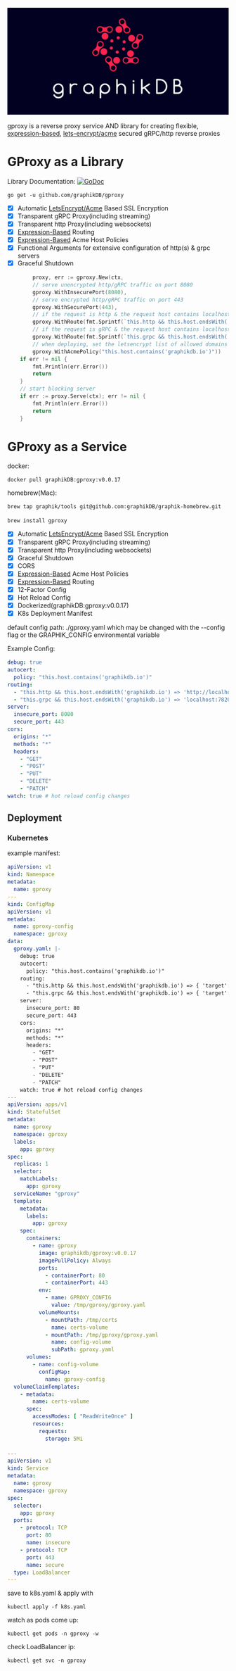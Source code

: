 ![graphik](https://github.com/graphikDB/assets/blob/master/branding/graphik-logo.jpg?raw=true)

gproxy is a reverse proxy service AND library for creating flexible, [expression-based]((github.com/graphikDB/trigger)), [lets-encrypt/acme]((https://letsencrypt.org/)) secured gRPC/http reverse proxies    
  
# GProxy as a Library

Library Documentation: [![GoDoc](https://godoc.org/github.com/graphikDB/gproxy?status.svg)](https://godoc.org/github.com/graphikDB/gproxy)


    go get -u github.com/graphikDB/gproxy


- [x] Automatic [LetsEncrypt/Acme](https://letsencrypt.org/) Based SSL Encryption
- [x] Transparent gRPC Proxy(including streaming)
- [x] Transparent http Proxy(including websockets)
- [x] [Expression-Based](github.com/graphikDB/trigger) Routing
- [x] [Expression-Based](github.com/graphikDB/trigger) Acme Host Policies
- [x] Functional Arguments for extensive configuration of http(s) & grpc servers
- [x] Graceful Shutdown

```go
        proxy, err := gproxy.New(ctx,
		// serve unencrypted http/gRPC traffic on port 8080
		gproxy.WithInsecurePort(8080),
		// serve encrypted http/gRPC traffic on port 443
		gproxy.WithSecurePort(443),
		// if the request is http & the request host contains localhost, proxy to the target http server
		gproxy.WithRoute(fmt.Sprintf(`this.http && this.host.endsWith('graphikdb.io') => "%s"`, httpServer.URL)),
        // if the request is gRPC & the request host contains localhost, proxy to the target gRPC server
		gproxy.WithRoute(fmt.Sprintf(`this.grpc && this.host.endsWith('graphikdb.io') => "%s"`, grpcServer.URL)),
		// when deploying, set the letsencrypt list of allowed domains
		gproxy.WithAcmePolicy("this.host.contains('graphikdb.io')"))
	if err != nil {
		fmt.Println(err.Error())
		return
	}
    // start blocking server
	if err := proxy.Serve(ctx); err != nil {
		fmt.Println(err.Error())
		return
	}
```

# GProxy as a Service

docker:

    docker pull graphikDB:gproxy:v0.0.17
    
homebrew(Mac):

    brew tap graphik/tools git@github.com:graphikDB/graphik-homebrew.git

    brew install gproxy

- [x] Automatic [LetsEncrypt/Acme](https://letsencrypt.org/) Based SSL Encryption
- [x] Transparent gRPC Proxy(including streaming)
- [x] Transparent http Proxy(including websockets)
- [x] Graceful Shutdown
- [x] CORS
- [x] [Expression-Based](github.com/graphikDB/trigger) Acme Host Policies
- [x] [Expression-Based](github.com/graphikDB/trigger) Routing
- [x] 12-Factor Config
- [x] Hot Reload Config
- [x] Dockerized(graphikDB:gproxy:v0.0.17)
- [x] K8s Deployment Manifest
    
default config path: ./gproxy.yaml which may be changed with the --config flag or the GRAPHIK_CONFIG environmental variable

Example Config:

```yaml
debug: true
autocert:
  policy: "this.host.contains('graphikdb.io')"
routing:
  - "this.http && this.host.endsWith('graphikdb.io') => 'http://localhost:7821'"
  - "this.grpc && this.host.endsWith('graphikdb.io') => 'localhost:7820'"
server:
  insecure_port: 8080
  secure_port: 443
cors:
  origins: "*"
  methods: "*"
  headers:
    - "GET"
    - "POST"
    - "PUT"
    - "DELETE"
    - "PATCH"
watch: true # hot reload config changes
```

## Deployment

### Kubernetes

example manifest:
```yaml
apiVersion: v1
kind: Namespace
metadata:
  name: gproxy
---
kind: ConfigMap
apiVersion: v1
metadata:
  name: gproxy-config
  namespace: gproxy
data:
  gproxy.yaml: |-
    debug: true
    autocert:
      policy: "this.host.contains('graphikdb.io')"
    routing:
      - "this.http && this.host.endsWith('graphikdb.io') => { 'target': 'http://localhost:7821' }"
      - "this.grpc && this.host.endsWith('graphikdb.io') => { 'target': 'localhost:7820' }"
    server:
      insecure_port: 80
      secure_port: 443
    cors:
      origins: "*"
      methods: "*"
      headers:
        - "GET"
        - "POST"
        - "PUT"
        - "DELETE"
        - "PATCH"
    watch: true # hot reload config changes
---
apiVersion: apps/v1
kind: StatefulSet
metadata:
  name: gproxy
  namespace: gproxy
  labels:
    app: gproxy
spec:
  replicas: 1
  selector:
    matchLabels:
      app: gproxy
  serviceName: "gproxy"
  template:
    metadata:
      labels:
        app: gproxy
    spec:
      containers:
        - name: gproxy
          image: graphikdb/gproxy:v0.0.17
          imagePullPolicy: Always
          ports:
            - containerPort: 80
            - containerPort: 443
          env:
            - name: GPROXY_CONFIG
              value: /tmp/gproxy/gproxy.yaml
          volumeMounts:
            - mountPath: /tmp/certs
              name: certs-volume
            - mountPath: /tmp/gproxy/gproxy.yaml
              name: config-volume
              subPath: gproxy.yaml
      volumes:
        - name: config-volume
          configMap:
            name: gproxy-config
  volumeClaimTemplates:
    - metadata:
        name: certs-volume
      spec:
        accessModes: [ "ReadWriteOnce" ]
        resources:
          requests:
            storage: 5Mi

---
apiVersion: v1
kind: Service
metadata:
  name: gproxy
  namespace: gproxy
spec:
  selector:
    app: gproxy
  ports:
    - protocol: TCP
      port: 80
      name: insecure
    - protocol: TCP
      port: 443
      name: secure
  type: LoadBalancer
---

```

save to k8s.yaml & apply with 

    kubectl apply -f k8s.yaml
    
    
watch as pods come up:

    kubectl get pods -n gproxy -w
    

check LoadBalancer ip:

    kubectl get svc -n gproxy
